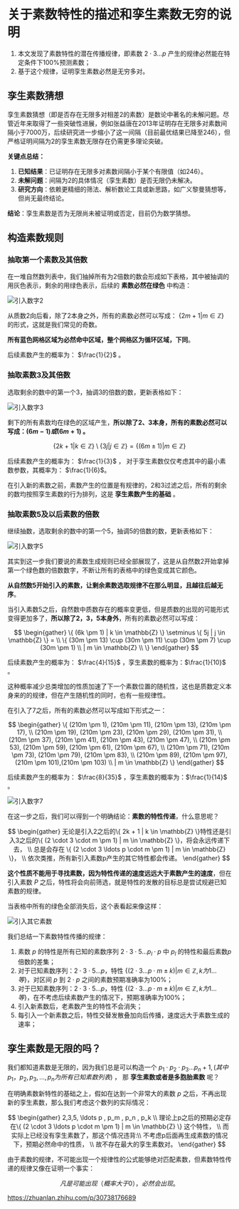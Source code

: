 # 关于素数特性的描述和孪生素数无穷的说明

1. 本文发现了素数特性的潜在传播规律，即素数 $2 \cdot 3 \ldots p$ 产生的规律必然能在特定条件下100%预测素数；
1. 基于这个规律，证明孪生素数必然是无穷多对。

## 孪生素数猜想

孪生素数猜想（即是否存在无限多对相差2的素数）是数论中著名的未解问题。尽管近年来取得了一些突破性进展，例如张益唐在2013年证明存在无限多对素数间隔小于7000万，后续研究进一步缩小了这一间隔（目前最优结果已降至246），但严格证明间隔为2的孪生素数无限存在仍需更多理论突破。

**关键点总结：**

1. **已知结果**：已证明存在无限多对素数间隔小于某个有限值（如246）。
2. **未解问题**：间隔为2的具体情况（孪生素数）是否无限仍未解决。
3. **研究方向**：依赖更精细的筛法、解析数论工具或新思路，如广义黎曼猜想等，但尚无最终结论。

**结论**：孪生素数是否为无限尚未被证明或否定，目前仍为数学猜想。

## 构造素数规则

### 抽取第一个素数及其倍数

在一堆自然数列表中，我们抽掉所有为2倍数的数会形成如下表格，其中被抽调的用灰色表示，剩余的用绿色表示，后续的 **素数必然在绿色** 中构造：

![引入数字2](src/02.png)

从质数2向后看，除了2本身之外，所有的素数必然可以写成： $\{2m + 1 | m \in \mathbb{Z} \}$ 的形式，这就是我们常见的奇数。

**所有蓝色网格区域为必然命中区域，整个网格区为循环区域，下同**。

后续素数产生的概率为： $\frac{1}{2}$ 。

### 抽取素数3及其倍数

选取剩余的数中的第一个3，抽调3的倍数的数，更新表格如下：

![引入数字3](src/03.png)

剩下的所有素数均在绿色的区域产生，**所以除了2、3本身，所有的素数必然可以写成：$(6m - 1) 或 (6m +1)$ 。**

$$
\{ 2k + 1 | k \in \mathbb{Z} \} \setminus \{ 3j | j \in \mathbb{Z} \}
 = \{ (6m \pm 1) | m \in \mathbb{Z} \}
$$

后续素数产生的概率为： $\frac{1}{3}$ ， 对于孪生素数仅仅考虑其中的最小素数参数，其概率为： $\frac{1}{6}$。

在引入新的素数之前，素数产生的位置是有规律的，2和3过滤之后，所有的剩余的数均按照孪生素数的行为排列，这是 **孪生素数产生的基础** 。


### 抽取素数5及以后素数的倍数

继续抽数，选取剩余的数中的第一个5，抽调5的倍数的数，更新表格如下：

![引入数字5](src/05.png)

其实到这一步我们要说的素数生成规则已经全部展现了，这是从自然数2开始拿掉第一个绿色数的倍数数字，不断让所有的表格中的绿色变成其它颜色。

**从自然数5开始引入的素数，让剩余素数选取规律不在那么明显，且越往后越无序**。

当引入素数5之后，自然数中质数存在的概率变更低，但是质数的出现的可能形式变得更加多了，**所以除了2，3，5本身外**，所有的素数必然可以写成：

$$
    \begin{gather}
    \{ 
        (6k \pm 1) | k \in \mathbb{Z} \}  \setminus \{ 5j | j \in \mathbb{Z} \} = \\        
        \{ (30m \pm 13) \cup (30m \pm 11) \cup (30m \pm 7) \cup (30m \pm 1) \\
        | m \in \mathbb{Z} \\
    \}
    \end{gather}
$$ 

后续素数产生的概率为： $\frac{4}{15}$ ，孪生素数的概率为：$\frac{1}{10}$ 。

这种概率减少总类增加的性质加速了下一个素数位置的随机性，这也是质数定义本身来的的规律，但在产生随机性的同时，也有一些规律性。

在引入了7之后，所有的素数必然可以写成如下形式之一：

$$
    \begin{gather}     
    \{     
        (210m \pm 1), (210m \pm 11), (210m \pm 13), (210m \pm 17),   \\
        (210m \pm 19), (210m \pm 23), (210m \pm 29), (210m \pm 31),  \\     
        (210m \pm 37), (210m \pm 41), (210m \pm 43), (210m \pm 47),  \\     
        (210m \pm 53), (210m \pm 59), (210m \pm 61), (210m \pm 67),  \\     
        (210m \pm 71), (210m \pm 73), (210m \pm 79), (210m \pm 83),  \\     
        (210m \pm 89), (210m \pm 97), (210m \pm 101),(210m \pm 103)  \\     
        | m \in \mathbb{Z}     
    \} 
    \end{gather}
$$

后续素数产生的概率为： $\frac{8}{35}$ ，孪生素数的概率为：$\frac{1}{14}$ 。

![引入数字7](src/07.png)

在这一步之后，我们可以得到一个明确结论：**素数的特性传递**，什么意思呢？

$$
    \begin{gather}
    无论是引入2之后的\{ 2k + 1 | k \in \mathbb{Z} \}特性还是引入3之后的\{ (2 \cdot 3 \cdot m \pm 1) | m \in \mathbb{Z} \}，将会永远传递下去， \\
    总是会存在 \{ (2 \cdot 3 \ldots p \cdot m \pm 1) | m \in \mathbb{Z} \}， \\
    依次类推，所有新引入素数p产生的其它特性都会传递。
    \end{gather}
$$

**这个性质不能用于寻找素数，因为特性传递的速度远远大于素数产生的速度**，但在引入素数 $P$ 之后，特性将会向前筛选，就是特性的发散的目标总是尝试规避已知素数的规律。

当表格中所有的绿色全部消失后，这个表看起来像这样：

![引入其它素数](src/7+.png)

我们总结一下素数特性传播的规律：

1. 素数 $p$ 的特性是所有已知的素数序列 $2 \cdot 3 \cdot 5 \ldots p_l \cdot p$ 中 $p_l$ 的特性和最后素数$p$倍数的差集；
2. 对于已知素数序列：$2 \cdot 3 \cdot 5 \ldots p$，特性 $\{ (2 \cdot 3 \ldots p \cdot m \pm k) | m \in \mathbb{Z} , k 为 1 \ldots 等 \}$，对区间 $p$ 到 $2 \cdot p$ 之间的素数预期准确率为100%；
3. 对于已知素数序列：$2 \cdot 3 \cdot 5 \ldots p$，特性 $\{ (2 \cdot 3 \ldots p \cdot m \pm k) | m \in \mathbb{Z} , k 为 1 \ldots 等 \}$，在不考虑后续素数产生的情况下，预期准确率为100%；
4. 引入新素数后，老素数产生的特性不会消失；
5. 每引入一个新素数之后，特性交替发散叠加向后传播，速度远大于素数生成的速率；

## 孪生素数是无限的吗？

我们都知道素数是无限的，因为我们总是可以构造一个 $p_1 \cdot p_2 \cdot p_3 \ldots p_n + 1, (其中 p_1，p_2, p_3, \ldots , p_n 为所有已知素数列表)$ ， 那 **孪生素数或者是多胞胎素数** 呢？

在明确素数新特性的基础之上，假如在达到一个非常大的素数 $p$ 之后，不再出现新的孪生素数，那么我们考虑这个数列的实际情况：

$$
    \begin{gather}
    2,3,5, \ldots p , p_m , p_n , p_k \\
    理论上p之后的预期必定存在\{ (2 \cdot 3 \ldots p \cdot m \pm 1) | m \in \mathbb{Z} \} 这个特性， \\
    而实际上已经没有孪生素数了，那这个情况违背:\\
    不考虑p后面再生成素数的情况下，预期必然命中的性质， \\
    故不存在最大的孪生素数对。
    \end{gather}
$$

由于素数的规律，不可能出现一个规律性的公式能够绝对匹配素数，但素数特性传递的规律又像在证明一个事实：

$$
    凡是可能出现（概率大于0），必然会出现。
$$

https://zhuanlan.zhihu.com/p/30738176689